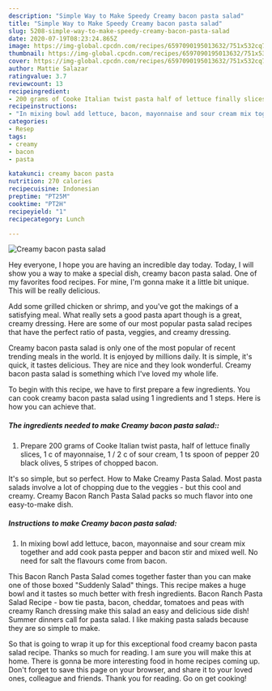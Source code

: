 ```yaml
---
description: "Simple Way to Make Speedy Creamy bacon pasta salad"
title: "Simple Way to Make Speedy Creamy bacon pasta salad"
slug: 5208-simple-way-to-make-speedy-creamy-bacon-pasta-salad
date: 2020-07-19T08:23:24.865Z
image: https://img-global.cpcdn.com/recipes/6597090195013632/751x532cq70/creamy-bacon-pasta-salad-recipe-main-photo.jpg
thumbnail: https://img-global.cpcdn.com/recipes/6597090195013632/751x532cq70/creamy-bacon-pasta-salad-recipe-main-photo.jpg
cover: https://img-global.cpcdn.com/recipes/6597090195013632/751x532cq70/creamy-bacon-pasta-salad-recipe-main-photo.jpg
author: Mattie Salazar
ratingvalue: 3.7
reviewcount: 13
recipeingredient:
- 200 grams of Cooke Italian twist pasta half of lettuce finally slices 1 c of mayonnaise 1  2 c of sour cream 1 ts spoon of pepper 20 black olives 5 stripes of chopped bacon
recipeinstructions:
- "In mixing bowl add lettuce, bacon, mayonnaise and sour cream mix together and add cook pasta pepper and bacon stir and mixed well. No need for salt the flavours come from bacon."
categories:
- Resep
tags:
- creamy
- bacon
- pasta

katakunci: creamy bacon pasta
nutrition: 270 calories
recipecuisine: Indonesian
preptime: "PT25M"
cooktime: "PT2H"
recipeyield: "1"
recipecategory: Lunch

---
```



![Creamy bacon pasta salad](https://img-global.cpcdn.com/recipes/6597090195013632/751x532cq70/creamy-bacon-pasta-salad-recipe-main-photo.jpg)

Hey everyone, I hope you are having an incredible day today. Today, I will show you a way to make a special dish, creamy bacon pasta salad. One of my favorites food recipes. For mine, I'm gonna make it a little bit unique. This will be really delicious.

Add some grilled chicken or shrimp, and you&#39;ve got the makings of a satisfying meal. What really sets a good pasta apart though is a great, creamy dressing. Here are some of our most popular pasta salad recipes that have the perfect ratio of pasta, veggies, and creamy dressing.

Creamy bacon pasta salad is only one of the most popular of recent trending meals in the world. It is enjoyed by millions daily. It is simple, it's quick, it tastes delicious. They are nice and they look wonderful. Creamy bacon pasta salad is something which I've loved my whole life.


To begin with this recipe, we have to first prepare a few ingredients. You can cook creamy bacon pasta salad using 1 ingredients and 1 steps. Here is how you can achieve that.

##### The ingredients needed to make Creamy bacon pasta salad::

1. Prepare 200 grams of Cooke Italian twist pasta, half of lettuce finally slices, 1 c of mayonnaise, 1 / 2 c of sour cream, 1 ts spoon of pepper 20 black olives, 5 stripes of chopped bacon.


It&#39;s so simple, but so perfect. How to Make Creamy Pasta Salad. Most pasta salads involve a lot of chopping due to the veggies - but this cool and creamy. Creamy Bacon Ranch Pasta Salad packs so much flavor into one easy-to-make dish. 

##### Instructions to make Creamy bacon pasta salad:

1. In mixing bowl add lettuce, bacon, mayonnaise and sour cream mix together and add cook pasta pepper and bacon stir and mixed well. No need for salt the flavours come from bacon.


This Bacon Ranch Pasta Salad comes together faster than you can make one of those boxed &#34;Suddenly Salad&#34; things. This recipe makes a huge bowl and it tastes so much better with fresh ingredients. Bacon Ranch Pasta Salad Recipe - bow tie pasta, bacon, cheddar, tomatoes and peas with creamy Ranch dressing make this salad an easy and delicious side dish! Summer dinners call for pasta salad. I like making pasta salads because they are so simple to make. 

So that is going to wrap it up for this exceptional food creamy bacon pasta salad recipe. Thanks so much for reading. I am sure you will make this at home. There is gonna be more interesting food in home recipes coming up. Don't forget to save this page on your browser, and share it to your loved ones, colleague and friends. Thank you for reading. Go on get cooking!

